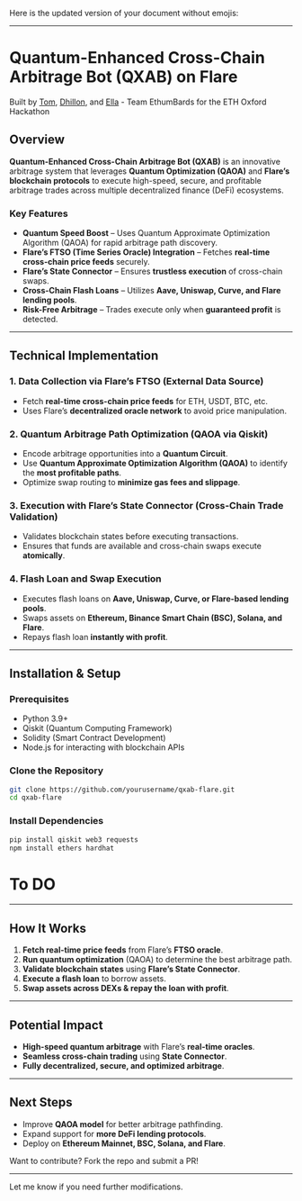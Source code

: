 Here is the updated version of your document without emojis:  

---

# Quantum-Enhanced Cross-Chain Arbitrage Bot (QXAB) on Flare  

Built by [Tom](https://www.linkedin.com/in/thomas-bale-5863542a4/), [Dhillon](https://www.linkedin.com/in/dhillon-thurairatnam/), and [Ella](github.com/cowboyella) - Team EthumBards for the ETH Oxford Hackathon  

## Overview  
**Quantum-Enhanced Cross-Chain Arbitrage Bot (QXAB)** is an innovative arbitrage system that leverages **Quantum Optimization (QAOA)** and **Flare’s blockchain protocols** to execute high-speed, secure, and profitable arbitrage trades across multiple decentralized finance (DeFi) ecosystems.  

### Key Features  
- **Quantum Speed Boost** – Uses Quantum Approximate Optimization Algorithm (QAOA) for rapid arbitrage path discovery.  
- **Flare’s FTSO (Time Series Oracle) Integration** – Fetches **real-time cross-chain price feeds** securely.  
- **Flare’s State Connector** – Ensures **trustless execution** of cross-chain swaps.  
- **Cross-Chain Flash Loans** – Utilizes **Aave, Uniswap, Curve, and Flare lending pools**.  
- **Risk-Free Arbitrage** – Trades execute only when **guaranteed profit** is detected.  

---

## Technical Implementation  

### 1. Data Collection via Flare’s FTSO (External Data Source)  
- Fetch **real-time cross-chain price feeds** for ETH, USDT, BTC, etc.  
- Uses Flare’s **decentralized oracle network** to avoid price manipulation.  

### 2. Quantum Arbitrage Path Optimization (QAOA via Qiskit)  
- Encode arbitrage opportunities into a **Quantum Circuit**.  
- Use **Quantum Approximate Optimization Algorithm (QAOA)** to identify the **most profitable paths**.  
- Optimize swap routing to **minimize gas fees and slippage**.  

### 3. Execution with Flare’s State Connector (Cross-Chain Trade Validation)  
- Validates blockchain states before executing transactions.  
- Ensures that funds are available and cross-chain swaps execute **atomically**.  

### 4. Flash Loan and Swap Execution  
- Executes flash loans on **Aave, Uniswap, Curve, or Flare-based lending pools**.  
- Swaps assets on **Ethereum, Binance Smart Chain (BSC), Solana, and Flare**.  
- Repays flash loan **instantly with profit**.  

---

## Installation & Setup  

### Prerequisites  
- Python 3.9+  
- Qiskit (Quantum Computing Framework)  
- Solidity (Smart Contract Development)  
- Node.js for interacting with blockchain APIs  

### Clone the Repository  
```bash
git clone https://github.com/yourusername/qxab-flare.git
cd qxab-flare
```

### Install Dependencies  
```bash
pip install qiskit web3 requests
npm install ethers hardhat
```

# To DO

---

## How It Works  
1. **Fetch real-time price feeds** from Flare’s **FTSO oracle**.  
2. **Run quantum optimization** (QAOA) to determine the best arbitrage path.  
3. **Validate blockchain states** using **Flare’s State Connector**.  
4. **Execute a flash loan** to borrow assets.  
5. **Swap assets across DEXs & repay the loan with profit**.  

---

## Potential Impact  
- **High-speed quantum arbitrage** with Flare’s **real-time oracles**.  
- **Seamless cross-chain trading** using **State Connector**.  
- **Fully decentralized, secure, and optimized arbitrage**.  

---

## Next Steps  
- Improve **QAOA model** for better arbitrage pathfinding.  
- Expand support for **more DeFi lending protocols**.  
- Deploy on **Ethereum Mainnet, BSC, Solana, and Flare**.  

Want to contribute? Fork the repo and submit a PR!  

---

Let me know if you need further modifications.
